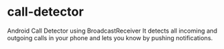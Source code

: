 # call-detector
Android Call Detector using BroadcastReceiver
It detects all incoming and outgoing calls in your phone and lets you know by pushing notifications.
